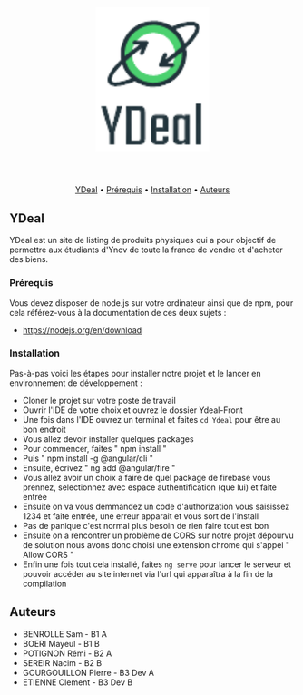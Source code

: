<h1 align="center">
  <br>
  <a><img src="https://github.com/Clementetiennedev/Ydeal-Front/blob/main/Ydeal/src/assets/logo-Ydeal.png" alt="Markdownify" width="200"></a>
  <br>
  <br>
</h1>

<p align="center">
  <a href="#ydeal">YDeal</a> •
  <a href="#prérequis">Prérequis</a> •
  <a href="#installation">Installation</a> •
  <a href="#auteurs">Auteurs</a> 
</p>

## YDeal

YDeal est un site de listing de produits physiques qui a pour objectif de permettre aux étudiants d'Ynov de toute la france de vendre et d'acheter des biens.

### Prérequis

Vous devez disposer de node.js sur votre ordinateur ainsi que de npm, pour cela référez-vous à la documentation de ces deux sujets : 
* https://nodejs.org/en/download 

### Installation

Pas-à-pas voici les étapes pour installer notre projet et le lancer en environnement de développement :

* Cloner le projet sur votre poste de travail
* Ouvrir l'IDE de votre choix et ouvrez le dossier Ydeal-Front
* Une fois dans l'IDE ouvrez un terminal et faites `cd Ydeal` pour être au bon endroit
* Vous allez devoir installer quelques packages 
* Pour commencer, faites " npm install "
* Puis " npm install -g @angular/cli "
* Ensuite, écrivez " ng add @angular/fire "
* Vous allez avoir un choix a faire de quel package de firebase vous prennez, selectionnez avec espace authentification (que lui) et faite entrée
* Ensuite on va vous demmandez un code d'authorization vous saisissez 1234 et faite entrée, une erreur apparait et vous sort de l'install
* Pas de panique c'est normal plus besoin de rien faire tout est bon
* Ensuite on a rencontrer un problème de CORS sur notre projet dépourvu de solution nous avons donc choisi une extension chrome qui s'appel " Allow CORS "
* Enfin une fois tout cela installé, faites `ng serve` pour lancer le serveur et pouvoir accéder au site internet via l'url qui apparaîtra à la fin de la compilation

## Auteurs

 - BENROLLE Sam - B1 A
 - BOERI Mayeul - B1 B
 - POTIGNON Rémi - B2 A
 - SEREIR Nacim - B2 B
 - GOURGOUILLON Pierre - B3 Dev A
 - ETIENNE Clement - B3 Dev B
